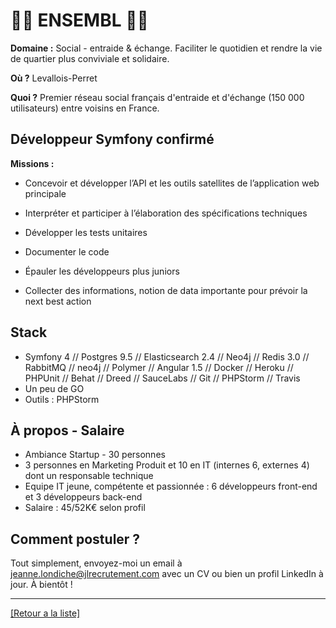 # 🙋‍♂️ ENSEMBL 🙋‍♀️

**Domaine :** Social - entraide & échange. Faciliter le quotidien et rendre la vie de quartier plus conviviale et solidaire.

**Où ?** Levallois-Perret

**Quoi ?** Premier réseau social français d'entraide et d'échange (150 000 utilisateurs) entre voisins en France.

## Développeur Symfony confirmé

**Missions :**

* Concevoir et développer l’API et les outils satellites de l’application web principale

* Interpréter et participer à l’élaboration des spécifications techniques

* Développer les tests unitaires

* Documenter le code

* Épauler les développeurs plus juniors

* Collecter des informations, notion de data importante pour prévoir la next best action

## Stack

* Symfony 4 // Postgres 9.5 // Elasticsearch 2.4 // Neo4j // Redis 3.0 // RabbitMQ // neo4j // Polymer // Angular 1.5 // Docker // Heroku // PHPUnit // Behat // Dreed // SauceLabs // Git // PHPStorm // Travis
* Un peu de GO
* Outils : PHPStorm


## À propos - Salaire

* Ambiance Startup - 30 personnes
* 3 personnes en Marketing Produit et 10 en IT (internes 6, externes 4) dont un responsable technique
* Equipe IT jeune, compétente et passionnée : 6 développeurs front-end et 3 développeurs back-end
* Salaire : 45/52K€ selon profil

## Comment postuler ?

Tout simplement, envoyez-moi un email à jeanne.londiche@jlrecrutement.com avec un CV ou bien un profil LinkedIn à jour. À bientôt ! 

----
<a href="https://github.com/jlondiche/job-board-php/blob/master/README.md">[Retour a la liste]</a>